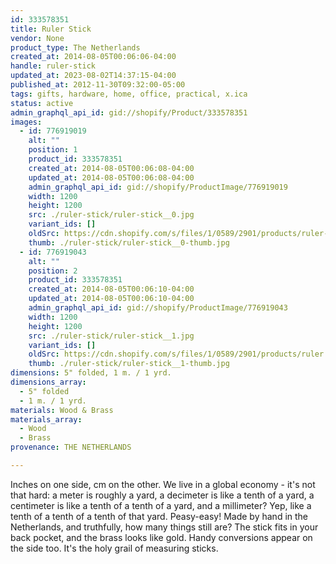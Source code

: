 ```yaml
---
id: 333578351
title: Ruler Stick
vendor: None
product_type: The Netherlands
created_at: 2014-08-05T00:06:06-04:00
handle: ruler-stick
updated_at: 2023-08-02T14:37:15-04:00
published_at: 2012-11-30T09:32:00-05:00
tags: gifts, hardware, home, office, practical, x.ica
status: active
admin_graphql_api_id: gid://shopify/Product/333578351
images:
  - id: 776919019
    alt: ""
    position: 1
    product_id: 333578351
    created_at: 2014-08-05T00:06:08-04:00
    updated_at: 2014-08-05T00:06:08-04:00
    admin_graphql_api_id: gid://shopify/ProductImage/776919019
    width: 1200
    height: 1200
    src: ./ruler-stick/ruler-stick__0.jpg
    variant_ids: []
    oldSrc: https://cdn.shopify.com/s/files/1/0589/2901/products/ruler-2.jpeg?v=1407211568
    thumb: ./ruler-stick/ruler-stick__0-thumb.jpg
  - id: 776919043
    alt: ""
    position: 2
    product_id: 333578351
    created_at: 2014-08-05T00:06:10-04:00
    updated_at: 2014-08-05T00:06:10-04:00
    admin_graphql_api_id: gid://shopify/ProductImage/776919043
    width: 1200
    height: 1200
    src: ./ruler-stick/ruler-stick__1.jpg
    variant_ids: []
    oldSrc: https://cdn.shopify.com/s/files/1/0589/2901/products/ruler.jpeg?v=1407211570
    thumb: ./ruler-stick/ruler-stick__1-thumb.jpg
dimensions: 5" folded, 1 m. / 1 yrd.
dimensions_array:
  - 5" folded
  - 1 m. / 1 yrd.
materials: Wood & Brass
materials_array:
  - Wood
  - Brass
provenance: THE NETHERLANDS

---
```


Inches on one side, cm on the other. We live in a global economy - it's not that hard: a meter is roughly a yard, a decimeter is like a tenth of a yard, a centimeter is like a tenth of a tenth of a yard, and a millimeter? Yep, like a tenth of a tenth of a tenth of that yard. Peasy-easy! Made by hand in the Netherlands, and truthfully, how many things still are? The stick fits in your back pocket, and the brass looks like gold. Handy conversions appear on the side too. It's the holy grail of measuring sticks.